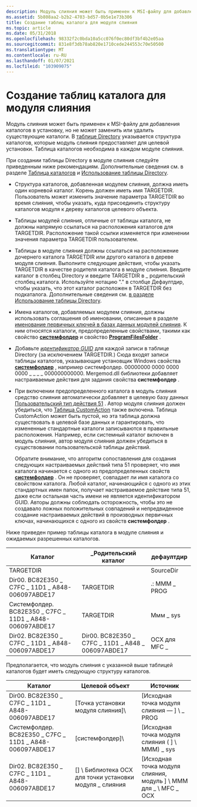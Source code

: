```yaml
---
description: Модуль слияния может быть применен к MSI-файлу для добавления каталогов в установку, но не может заменить или удалить существующие каталоги.
ms.assetid: 5b808aa2-b2b2-4703-bd57-0b5e1e73b306
title: Создание таблиц каталога для модуля слияния
ms.topic: article
ms.date: 05/31/2018
ms.openlocfilehash: 98332f2c0bda10a5cc076f0ec80df3bf4b2e05aa
ms.sourcegitcommit: 831e8f3db78ab820e1710cede244553c70e50500
ms.translationtype: MT
ms.contentlocale: ru-RU
ms.lasthandoff: 01/07/2021
ms.locfileid: "103909075"
---
```

# <a name="authoring-merge-module-directory-tables"></a>Создание таблиц каталога для модуля слияния

Модуль слияния может быть применен к MSI-файлу для добавления каталогов в установку, но не может заменить или удалить существующие каталоги. В [таблице Directory](directory-table.md) указывается структура каталогов, которые модуль слияния предоставляет для целевой установки. Таблица каталогов необходима в каждом модуле слияния.

При создании таблицы Directory в модуле слияния следуйте приведенным ниже рекомендациям. Дополнительные сведения см. в разделе [Таблица каталогов](directory-table.md) и [Использование таблицы Directory](using-the-directory-table.md).

-   Структура каталогов, добавленная модулем слияния, должна иметь один корневой каталог. Корень должен иметь имя TARGETDIR. Пользователь может изменить значение параметра TARGETDIR во время слияния, чтобы указать, куда присоединить структуру каталогов модуля к дереву каталогов целевого объекта.
-   Таблицы модулей слияния, отличные от таблицы каталога, не должны напрямую ссылаться на расположения каталогов для TARGETDIR. Расположение такой ссылки изменяется при изменении значения параметра TARGETDIR пользователем.
-   Таблицы в модуле слияния должны ссылаться на расположение дочернего каталога TARGETDIR или другого каталога в дереве модуля слияния. Выполните следующие действия, чтобы указать TARGETDIR в качестве родителя каталога в модуле слияния. Введите каталог в столбец Directory и введите TARGETDIR в \_ родительский столбец каталога. Используйте нотацию "." в столбце Дефаултдир, чтобы указать, что этот каталог расположен в TARGETDIR без подкаталога. Дополнительные сведения см. [в разделе Использование таблицы Directory](using-the-directory-table.md).
-   Имена каталогов, добавляемых модулем слияния, должны использовать соглашения об именовании, описанные в разделе [именование первичных ключей в базах данных модулей слияния](naming-primary-keys-in-merge-module-databases.md). К ним относятся каталоги, предопределенные свойствами, такими как свойство [**системфолдер**](systemfolder.md) и свойство [**ProgramFilesFolder**](programfilesfolder.md) .
-   Добавьте [*идентификатор GUID*](g-gly.md) для каждой записи в таблице Directory (за исключением TARGETDIR.) Сюда входят записи таблицы каталогов, указывающие установщик Windows свойства [**системфолдер**](systemfolder.md) , например системфолдер. 00000000 0000 0000 0000 \_ \_ \_ \_ 000000000000. Mergemod.dll библиотеки добавляет настраиваемые действия для задания свойства **системфолдер** .
-   При включении предопределенного каталога в модуль слияния средство слияния автоматически добавляет в целевую базу данных [Пользовательский тип действия 51](custom-action-type-51.md) . Автор модуля слияния должен убедиться, что [Таблица CustomAction](customaction-table.md) также включена. Таблица CustomAction может быть пустой, но эта таблица должна существовать в целевой базе данных и гарантировать, что измененные стандартные каталоги записываются в правильные расположения. Например, если системный каталог включен в модуль слияния, автор модуля слияния должен убедиться в существовании пользовательской таблицы действий.

    Обратите внимание, что алгоритм сопоставления для создания следующих настраиваемых действий типа 51 проверяет, что имя каталога начинается с одного из предопределенных свойств [**системфолдер**](systemfolder.md) . Он не проверяет, совпадает ли имя каталога со свойством каталога. Любой каталог, начинающийся с одного из этих стандартных имен папок, получает настраиваемое действие типа 51, даже если остальная часть имени не является идентификатором GUID. Авторы должны соблюдать осторожность, чтобы это не создавало ложных положительных совпадений и непредвиденное создание настраиваемых действий в производных первичных ключах, начинающихся с одного из свойств **системфолдер** .

Ниже приведен пример таблицы каталога в модуле слияния и ожидаемых разрешенных каталогов.



| Каталог                                              | \_Родительский каталог                                | дефаултдир  |
|--------------------------------------------------------|--------------------------------------------------|-------------|
| TARGETDIR                                              |                                                  | SourceDir   |
| Dir00. BC82E350 \_ C7FC \_ 11D1 \_ A848-006097ABDE17        | TARGETDIR                                        | .: MMM \_ PROG |
| Системфолдер. BC82E350 \_ C7FC \_ 11D1 \_ A848-006097ABDE17 | TARGETDIR                                        | Ммм \_ sys    |
| Dir02. BC82E350 \_ C7FC \_ 11D1 \_ A848-006097ABDE17        | Dir00. BC82E350 \_ C7FC \_ 11D1 \_ A848 \_ 006097ABDE17 | OCX для MFC \_    |



 

Предполагается, что модуль слияния с указанной выше таблицей каталогов будет иметь следующую структуру каталогов.



| Каталог                                              | Целевой объект                                     | Источник                                               |
|--------------------------------------------------------|--------------------------------------------|------------------------------------------------------|
| Dir00. BC82E350 \_ C7FC \_ 11D1 \_ A848-006097ABDE17        | \[Точка установки модуля слияния\]\\         | \[Исходная точка модуля слияния — \] \\ \_ PROG           |
| Системфолдер. BC82E350 \_ C7FC \_ 11D1 \_ A848-006097ABDE17 | \[системфолдер\]\\                         | \[Исходная точка модуля слияния ( \] \\ МММ) \_ sys            |
| Dir02. BC82E350 \_ C7FC \_ 11D1 \_ A848-006097ABDE17        | \[\] \\ Библиотека OCX для точки установки модуля \_ слияния | \[Исходная точка модуля слияния, модуль \] \\ MMM для \_ \\ MFC \_ OCX |



 

 

 



